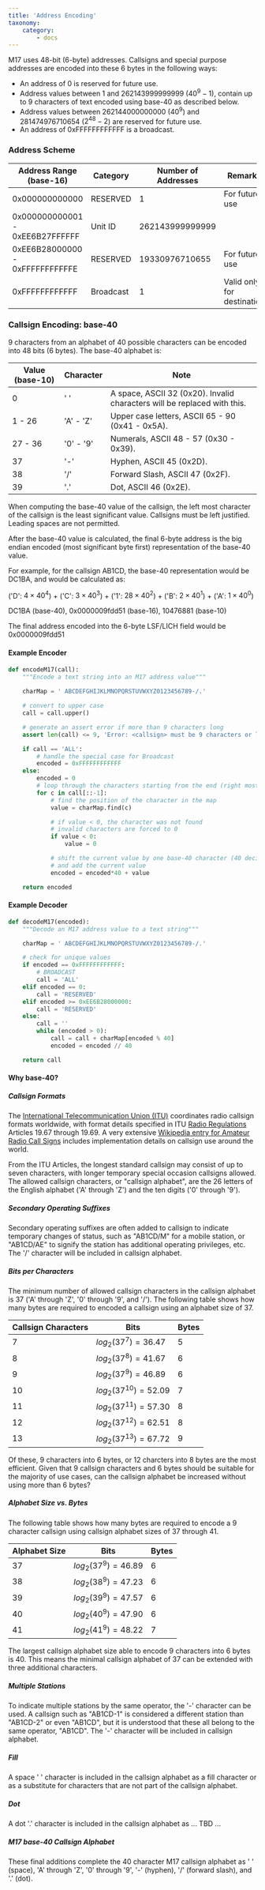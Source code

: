 ```yaml
---
title: 'Address Encoding'
taxonomy:
    category:
        - docs
---
```


M17 uses 48-bit (6-byte) addresses. Callsigns and special purpose addresses are encoded into these 6 bytes in the following ways:

* An address of 0 is reserved for future use.
* Address values between 1 and 262143999999999 ($40^{9}−1$), contain up to 9 characters of text encoded using base-40 as described below.
* Address values between 262144000000000 ($40^{9}$) and 281474976710654 ($2^{48}−2$) are reserved for future use.
* An address of 0xFFFFFFFFFFFF is a broadcast.

### Address Scheme

Address Range (base-16)         | Category  | Number of Addresses | Remarks
-------------                   | --------  | ------------------- | -------
0x000000000000                  | RESERVED  | 1                   | For future use
0x000000000001 - 0xEE6B27FFFFFF | Unit ID   | 262143999999999     | 
0xEE6B28000000 - 0xFFFFFFFFFFFE | RESERVED  | 19330976710655      | For future use
0xFFFFFFFFFFFF                  | Broadcast | 1                   | Valid only for destination

### Callsign Encoding: base-40

9 characters from an alphabet of 40 possible characters can be encoded into 48 bits (6 bytes). The base-40 alphabet is:

Value (base-10) | Character | Note
--------------- | --------- | ----
0               | ' '       | A space, ASCII 32 (0x20). Invalid characters will be replaced with this.
1 - 26          | 'A' - 'Z' | Upper case letters, ASCII 65 - 90 (0x41 - 0x5A).
27 - 36         | '0' - '9' | Numerals, ASCII 48 - 57 (0x30 - 0x39).
37              | '-'       | Hyphen, ASCII 45 (0x2D).
38              | '/'       | Forward Slash, ASCII 47 (0x2F).
39              | '.'       | Dot, ASCII 46 (0x2E).

When computing the base-40 value of the callsign, the left most character of the callsign is the least significant value.  Callsigns must be
left justified. Leading spaces are not permitted.

After the base-40 value is calculated, the final 6-byte address is the big endian encoded (most significant byte first) representation of the base-40 value. 

For example, for the callsign AB1CD, the base-40 representation would be DC1BA, and would be calculated as:

('D': $4 \times 40^4$) + ('C': $3 \times 40^3$) + ('1': $28 \times 40^2$) + ('B': $2 \times 40^1$) + ('A': $1 \times 40^0$)

DC1BA (base-40), 0x0000009fdd51 (base-16), 10476881 (base-10)

The final address encoded into the 6-byte LSF/LICH field would be 0x0000009fdd51 

#### Example Encoder

```python
def encodeM17(call):
	"""Encode a text string into an M17 address value"""
	
	charMap = ' ABCDEFGHIJKLMNOPQRSTUVWXYZ0123456789-/.'

	# convert to upper case
	call = call.upper()

	# generate an assert error if more than 9 characters long
	assert len(call) <= 9, 'Error: <callsign> must be 9 characters or less'

	if call == 'ALL':
		# handle the special case for Broadcast
		encoded = 0xFFFFFFFFFFFF
	else:
		encoded = 0
		# loop through the characters starting from the end (right most character)
		for c in call[::-1]:
			# find the position of the character in the map
			value = charMap.find(c)

			# if value < 0, the character was not found
			# invalid characters are forced to 0
			if value < 0:
				value = 0

			# shift the current value by one base-40 character (40 decimal)
			# and add the current value
			encoded = encoded*40 + value

	return encoded
```

#### Example Decoder

```python
def decodeM17(encoded):
	"""Decode an M17 address value to a text string"""

	charMap = ' ABCDEFGHIJKLMNOPQRSTUVWXYZ0123456789-/.'

	# check for unique values
	if encoded == 0xFFFFFFFFFFFF:
		# BROADCAST
		call = 'ALL'
	elif encoded == 0:
		call = 'RESERVED'
	elif encoded >= 0xEE6B28000000:
		call = 'RESERVED'
	else:
		call = ''
		while (encoded > 0):
			call = call + charMap[encoded % 40]
			encoded = encoded // 40

	return call
```

#### Why base-40?

##### Callsign Formats

The [International Telecommunication Union (ITU)](https://www.itu.int/) coordinates radio callsign formats worldwide, with format details specified in ITU [Radio Regulations](https://www.itu.int/pub/R-REG-RR/en) Articles 19.67 through 19.69.  A very extensive [Wikipedia entry for Amateur Radio Call Signs](https://en.wikipedia.org/wiki/Amateur_radio_call_signs) includes implementation details on callsign use around the world.

From the ITU Articles, the longest standard callsign may consist of up to seven characters, with longer temporary special occasion callsigns allowed.  The allowed callsign characters, or "callsign alphabet", are the 26 letters of the English alphabet ('A' through 'Z') and the ten digits ('0' through '9').

##### Secondary Operating Suffixes

Secondary operating suffixes are often added to callsign to indicate temporary changes of status, such as "AB1CD/M" for a mobile station, or "AB1CD/AE" to signify the station has additional operating privileges, etc. The '/' character will be included in callsign alphabet. 

##### Bits per Characters

The minimum number of allowed callsign characters in the callsign alphabet is 37 ('A' through 'Z', '0' through '9', and '/').  The following table shows how many bytes are required to encoded a callsign using an alphabet size of 37.

Callsign Characters | Bits                  | Bytes
------------------- | ----                  | -----
7                   | $log_2(37^7)=36.47$    | 5
8                   | $log_2(37^8)=41.67$    | 6
9                   | $log_2(37^9)=46.89$    | 6
10                  | $log_2(37^{10})=52.09$ | 7
11                  | $log_2(37^{11})=57.30$ | 8
12                  | $log_2(37^{12})=62.51$ | 8
13                  | $log_2(37^{13})=67.72$ | 9

Of these, 9 characters into 6 bytes, or 12 charcters into 8 bytes are the most efficient. Given that 9 callsign characters and 6 bytes should be suitable for the majority of use cases, can the callsign alphabet be increased without using more than 6 bytes?

##### Alphabet Size vs. Bytes

The following table shows how many bytes are required to encode a 9 character callsign using callsign alphabet sizes of 37 through 41.

Alphabet Size | Bits               | Bytes
------------- | ----               | -----
37            | $log_2(37^9)=46.89$ | 6
38            | $log_2(38^9)=47.23$ | 6
39            | $log_2(39^9)=47.57$ | 6
40            | $log_2(40^9)=47.90$ | 6
41            | $log_2(41^9)=48.22$ | 7

The largest callsign alphabet size able to encode 9 characters into 6 bytes is 40.  This means the minimal callsign alphabet of 37 can be extended with three additional characters.

##### Multiple Stations

To indicate multiple stations by the same operator, the '-' character can be used. A callsign such as "AB1CD-1" is considered a different station than "AB1CD-2" or even "AB1CD", but it is understood that these all belong to the same operator, "AB1CD".  The '-' character will be included in callsign alphabet.

##### Fill

A space ' ' character is included in the callsign alphabet as a fill character or as a substitute for characters that are not part of the callsign alphabet.

##### Dot

A dot '.' character is included in the callsign alphabet as ... TBD ...

##### M17 base-40 Callsign Alphabet

These final additions complete the 40 character M17 callsign alphabet as ' ' (space), 'A' through 'Z', '0' through '9', '-' (hyphen), '/' (forward slash), and '.' (dot).
